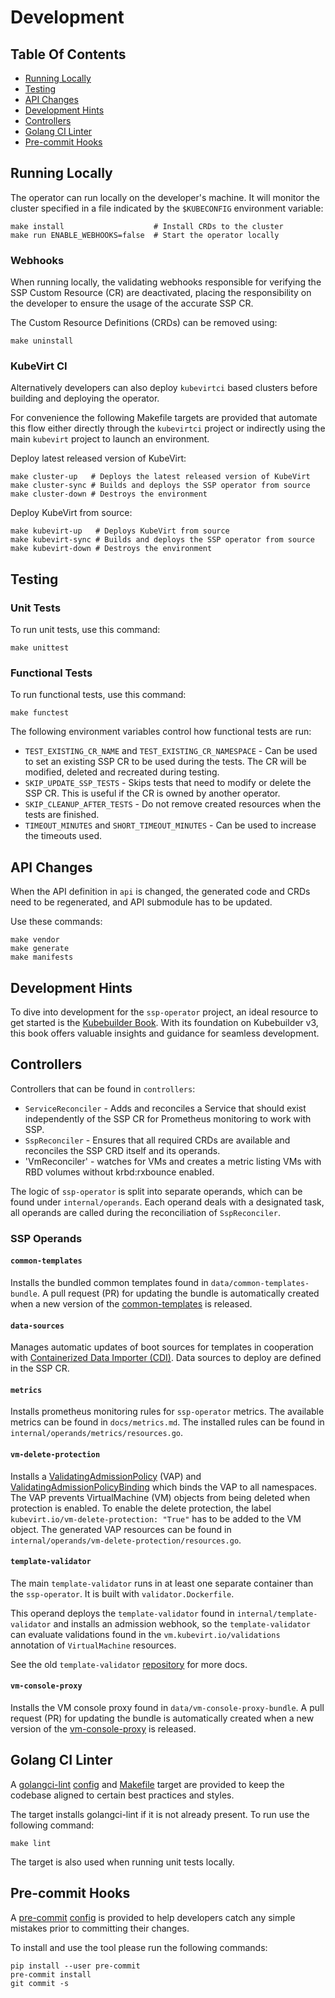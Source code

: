 # Development

## Table Of Contents

- [Running Locally](#running-locally)
- [Testing](#testing)
- [API Changes](#api-changes)
- [Development Hints](#development-hints)
- [Controllers](#controllers)
- [Golang CI Linter](#golang-ci-linter)
- [Pre-commit Hooks](#pre-commit-hooks)

## Running Locally

The operator can run locally on the developer's machine.
It will monitor the cluster specified in a file indicated by the `$KUBECONFIG`
environment variable:
```shell
make install                    # Install CRDs to the cluster
make run ENABLE_WEBHOOKS=false  # Start the operator locally
```

### Webhooks

When running locally, the validating webhooks responsible for verifying the SSP Custom Resource (CR)
are deactivated, placing the responsibility on the developer to ensure the usage of the accurate
SSP CR.

The Custom Resource Definitions (CRDs) can be removed using:
```shell
make uninstall
```

### KubeVirt CI

Alternatively developers can also deploy `kubevirtci` based clusters before
building and deploying the operator.

For convenience the following Makefile
targets are provided that automate this flow either directly through the
`kubevirtci` project or indirectly using the main `kubevirt` project to
launch an environment.

Deploy latest released version of KubeVirt:
```shell
make cluster-up   # Deploys the latest released version of KubeVirt
make cluster-sync # Builds and deploys the SSP operator from source
make cluster-down # Destroys the environment
```

Deploy KubeVirt from source:
```shell
make kubevirt-up   # Deploys KubeVirt from source
make kubevirt-sync # Builds and deploys the SSP operator from source
make kubevirt-down # Destroys the environment
```

## Testing

### Unit Tests

To run unit tests, use this command:
```shell
make unittest
```

### Functional Tests

To run functional tests, use this command:
```shell
make functest
```

The following environment variables control how functional tests are run:

- `TEST_EXISTING_CR_NAME` and `TEST_EXISTING_CR_NAMESPACE` - Can be used
  to set an existing SSP CR to be used during the tests.
  The CR will be modified, deleted and recreated during testing.
- `SKIP_UPDATE_SSP_TESTS` - Skips tests that need to modify or delete
  the SSP CR. This is useful if the CR is owned by another operator.
- `SKIP_CLEANUP_AFTER_TESTS` - Do not remove created resources when
  the tests are finished.
- `TIMEOUT_MINUTES` and `SHORT_TIMEOUT_MINUTES` - Can be used to increase the timeouts used.

## API Changes

When the API definition in `api` is changed,
the generated code and CRDs need to be regenerated,
and API submodule has to be updated.

Use these commands:
```shell
make vendor
make generate
make manifests
```

## Development Hints

To dive into development for the `ssp-operator` project, an ideal resource to get started
is the [Kubebuilder Book](https://book.kubebuilder.io/). With its foundation on Kubebuilder v3,
this book offers valuable insights and guidance for seamless development.

## Controllers

Controllers that can be found in `controllers`:

- `ServiceReconciler` - Adds and reconciles a Service that should exist
independently of the SSP CR for Prometheus monitoring to work with SSP.
- `SspReconciler` - Ensures that all required CRDs are available and reconciles
  the SSP CRD itself and its operands.
- 'VmReconciler' - watches for VMs and creates a metric listing VMs with RBD
volumes without krbd:rxbounce enabled.

The logic of `ssp-operator` is split into separate operands, which can be found
under `internal/operands`. Each operand deals with a designated task, all
operands are called during the reconciliation of `SspReconciler`.

### SSP Operands

#### `common-templates`

Installs the bundled common templates found in `data/common-templates-bundle`.
A pull request (PR) for updating the bundle is automatically created when a new version
of the [common-templates](https://github.com/kubevirt/common-templates) is released.

#### `data-sources`

Manages automatic updates of boot sources for templates in cooperation with
[Containerized Data Importer (CDI)](https://github.com/kubevirt/containerized-data-importer).
Data sources to deploy are defined in the SSP CR.

#### `metrics`

Installs prometheus monitoring rules for `ssp-operator` metrics. The available
metrics can be found in `docs/metrics.md`. The installed rules can be found in
`internal/operands/metrics/resources.go`.

#### `vm-delete-protection`

Installs a [ValidatingAdmissionPolicy](https://kubernetes.io/docs/reference/access-authn-authz/validating-admission-policy/)
(VAP)
and [ValidatingAdmissionPolicyBinding](https://kubernetes.io/docs/reference/access-authn-authz/validating-admission-policy)
which binds the VAP to all namespaces. The VAP prevents VirtualMachine (VM) objects
from being deleted when protection is enabled. To enable the delete protection, the label
`kubevirt.io/vm-delete-protection: "True"` has to be added to the VM object. The generated VAP resources can
be found in `internal/operands/vm-delete-protection/resources.go`.

#### `template-validator`

The main `template-validator` runs in at least one separate container than the
`ssp-operator`. It is built with `validator.Dockerfile`.

This operand deploys the `template-validator` found in
`internal/template-validator` and installs an admission webhook, so the
`template-validator` can evaluate validations found in the
`vm.kubevirt.io/validations` annotation of `VirtualMachine` resources.

See the old `template-validator` [repository](https://github.com/kubevirt/kubevirt-template-validator)
for more docs.

#### `vm-console-proxy`

Installs the VM console proxy found in `data/vm-console-proxy-bundle`.
A pull request (PR) for updating the bundle is automatically created when a new version
of the [vm-console-proxy](https://github.com/kubevirt/vm-console-proxy) is released.

## Golang CI Linter

A [golangci-lint](https://golangci-lint.run/) [config](../.golangci.yaml) and [Makefile](../Makefile)
target are provided to keep the codebase aligned to certain best practices and styles.

The target installs golangci-lint if it is not already present. To run use the following command:
```shell
make lint
```

The target is also used when running unit tests locally.

## Pre-commit Hooks

A [pre-commit](https://pre-commit.com/) [config](../.pre-commit-config.yaml) is provided to help
developers catch any simple mistakes prior to committing their changes.

To install and use the tool please run the following commands:
```shell
pip install --user pre-commit
pre-commit install
git commit -s
```
